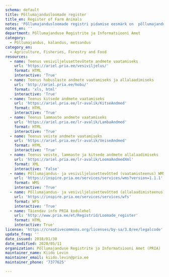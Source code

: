 ```yaml
---
schema: default
title: Põllumajandusloomade register
title_en: Register of Farm Animals
notes: 'Põllumajandusloomade registri pidamise eesmärk on  põllumajandusloomade, loomapidajate ja tegevuskohtade andmete kogumine ja süstematiseerimine, et teostada veterinaarjärelevalvet ning ära hoida ja likvideerida loomade nakkushaigusi ja kaitsta inimest loomadega ühiste ja loomade kaudu levivate haiguste eest. Registri vastutav töötleja on Põllumajandusministeerium ja volitatud töötleja Põllumajanduse Registrite ja Informatsiooni Amet (PRIA).'
notes_en: ''
department: Põllumajanduse Registrite ja Informatsiooni Amet
category:
  - Põllumajandus, kalandus, metsandus
category_en:
  - Agriculture, Fisheries, Forestry and Food
resources:
  - name: Teenus vesiviljelusettevõtete andmete vaatamiseks
    url: 'https://ariel.pria.ee/vesiviljelus/'
    format: HTML
    interactive: 'True'
  - name: Teenus hobuslaste andmete vaatamiseks ja allalaadimiseks
    url: 'http://ariel.pria.ee/hobu/'
    format: 'xls, html'
    interactive: 'True'
  - name: Teenus kitsede andmete vaatamiseks
    url: 'https://ariel.pria.ee/lr-avalik/KitseAndmed'
    format: HTML
    interactive: 'True'
  - name: Teenus lammaste andmete vaatamiseks
    url: 'https://ariel.pria.ee/lr-avalik/LambaAndmed'
    format: HTML
    interactive: 'True'
  - name: Teenus veiste andmete vaatamiseks
    url: 'https://ariel.pria.ee/lr-avalik/VeiseAndmed'
    format: HTML
    interactive: 'True'
  - name: Teenus veiste, lammaste ja kitsede andmete allalaadimiseks
    url: 'https://ariel.pria.ee/lr-avalik/LoomaAndmedXml'
    format: XML
    interactive: 'False'
  - name: Põllumajandus- ja vesiviljelusettevõtted (vaatamisteenus) WMS
    url: 'https://inspire.pria.ee/services/services/wms?version=1.1.1'
    format: WMS
    interactive: 'True'
  - name: Põllumajandus- ja vesiviljelusettevõtted (allalaadimisteenus) WFS
    url: 'https://inspire.pria.ee/services/services/wfs'
    format: WFS
    interactive: 'True'
  - name: Täiendav info PRIA kodulehel
    url: 'http://www.pria.ee/et/Registrid/Loomade_register'
    format: HTML
    interactive: True'
license: 'https://creativecommons.org/licenses/by-sa/3.0/ee/legalcode'
update_freq: ''
date_issued: 2018/01/30
date_modified: 2020/05/11
organization: Põllumajanduse Registrite ja Informatsiooni Amet (PRIA)
maintainer_name: Kiido Levin
maintainer_email: kiido.levin@pria.ee
maintainer_phone: '7377625'

---
```

